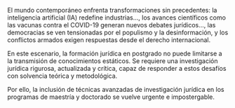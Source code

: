 El mundo contemporáneo enfrenta transformaciones sin precedentes: la inteligencia artificial (IA) redefine industrias..., los avances científicos como las vacunas contra el COVID-19 generan nuevos debates jurídicos..., las democracias se ven tensionadas por el populismo y la desinformación, y los conflictos armados exigen respuestas desde el derecho internacional.

En este escenario, la formación jurídica en postgrado no puede limitarse a la transmisión de conocimientos estáticos. Se requiere una investigación jurídica rigurosa, actualizada y crítica, capaz de responder a estos desafíos con solvencia teórica y metodológica.

Por ello, la inclusión de técnicas avanzadas de investigación jurídica en los programas de maestría y doctorado se vuelve urgente e impostergable.
